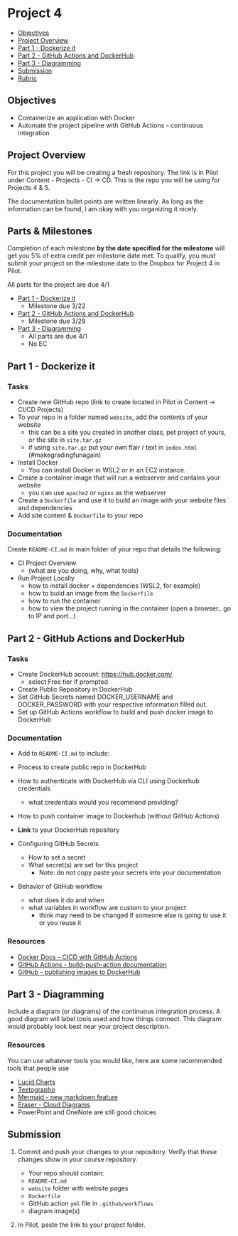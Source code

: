 # Project 4

- [Objectives](#Objectives)
- [Project Overview](#Project-Overview)
- [Part 1 - Dockerize it](#Part-1---Dockerize-it)
- [Part 2 - GitHub Actions and DockerHub](#Part-2---GitHub-Actions-and-DockerHub)
- [Part 3 - Diagramming](#Part-3---Diagramming)
- [Submission](#Submission)
- [Rubric](Rubric.md)

## Objectives

- Containerize an application with Docker
- Automate the project pipeline with GitHub Actions - continuous integration

## Project Overview

For this project you will be creating a fresh repository. The link is in Pilot under Content - Projects - CI -> CD. This is the repo you will be using for Projects 4 & 5.

The documentation bullet points are written linearly.  As long as the information can be found, I am okay with you organizing it nicely.

## Parts & Milestones

Completion of each milestone **by the date specified for the milestone** will get you 5%
of extra credit per milestone date met. To qualify, you must submit your project on the milestone date to the Dropbox for Project 4 in Pilot.

All parts for the project are due 4/1

- [Part 1 - Dockerize it](#Part-1---Dockerize-it)
  - Milestone due 3/22
- [Part 2 - GitHub Actions and DockerHub](#Part-2---GitHub-Actions-and-DockerHub)
  - Milestone due 3/29
- [Part 3 - Diagramming](#Part-3---Diagramming)
  - All parts are due 4/1
  - No EC

## Part 1 - Dockerize it

### Tasks

- Create new GitHub repo (link to create located in Pilot in Content -> CI/CD Projects)
- To your repo in a folder named `website`, add the contents of your website
  - this can be a site you created in another class, pet project of yours, or the site in `site.tar.gz`
  - if using `site.tar.gz` put your own flair / text in `index.html` (#makegradingfunagain)
- Install Docker
  - You can install Docker in WSL2 or in an EC2 instance.
- Create a container image that will run a webserver and contains your website
  - you can use `apache2` or `nginx` as the webserver
- Create a `Dockerfile` and use it to build an image with your website files and dependencies
- Add site content & `Dockerfile` to your repo

### Documentation

Create `README-CI.md` in main folder of your repo that details the following:

- CI Project Overview
  - (what are you doing, why, what tools)
- Run Project Locally
  - how to install docker + dependencies (WSL2, for example)
  - how to build an image from the `Dockerfile`
  - how to run the container
  - how to view the project running in the container (open a browser...go to IP and port...)

## Part 2 - GitHub Actions and DockerHub

### Tasks

- Create DockerHub account: https://hub.docker.com/
  - select Free tier if prompted
- Create Public Repository in DockerHub
- Set GitHub Secrets named DOCKER_USERNAME and DOCKER_PASSWORD with your respective information filled out.
- Set up GitHub Actions workflow to build and push docker image to DockerHub

### Documentation

- Add to `README-CI.md` to include:

- Process to create public repo in DockerHub
- How to authenticate with DockerHub via CLI using Dockerhub credentials
  - what credentials would you recommend providing?
- How to push container image to Dockerhub (without GitHub Actions)
- **Link** to your DockerHub repository
- Configuring GitHub Secrets
  - How to set a secret
  - What secret(s) are set for this project
    - Note: do not copy paste your secrets into your documentation
- Behavior of GitHub workflow
  - what does it do and when
  - what variables in workflow are custom to your project
    - think may need to be changed if someone else is going to use it or you reuse it

### Resources

- [Docker Docs - CICD with GitHub Actions](https://docs.docker.com/ci-cd/github-actions/)
- [GitHub Actions - build-push-action documentation](https://github.com/marketplace/actions/build-and-push-docker-images)
- [GitHub - publishing images to DockerHub](https://docs.github.com/en/actions/guides/publishing-docker-images#publishing-images-to-docker-hub)

## Part 3 - Diagramming

Include a diagram (or diagrams) of the continuous integration process.  A good diagram will label tools used and how things connect.  This diagram would probably look best near your project description.

### Resources

You can use whatever tools you would like, here are some recommended tools that people use

- [Lucid Charts](https://www.lucidchart.com/pages/)
- [Textographo](https://textografo.com/)
- [Mermaid - new markdown feature](https://github.blog/2022-02-14-include-diagrams-markdown-files-mermaid/)
- [Eraser - Cloud Diagrams](https://docs.tryeraser.com/docs/cloud-diagrams)
- PowerPoint and OneNote are still good choices

## Submission

1. Commit and push your changes to your repository. Verify that these changes show in your course repository.

   - Your repo should contain:
   - `README-CI.md`
   - `website` folder with website pages
   - `Dockerfile`
   - GitHub action `yml` file in `.github/workflows`
   - diagram image(s)

2. In Pilot, paste the link to your project folder.
